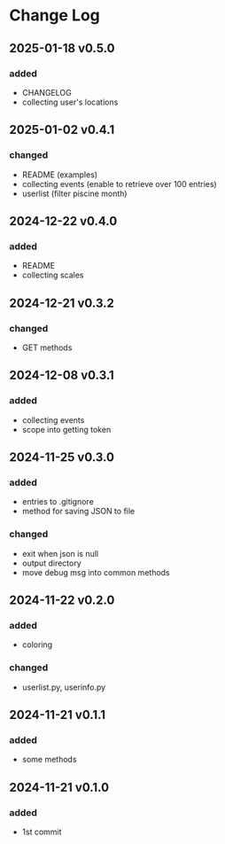 # Change Log

## 2025-01-18  v0.5.0
### added
- CHANGELOG
- collecting user's locations

## 2025-01-02  v0.4.1
### changed
- README (examples)
- collecting events (enable to retrieve over 100 entries)
- userlist (filter piscine month)

## 2024-12-22  v0.4.0
### added
- README
- collecting scales

## 2024-12-21  v0.3.2
### changed
- GET methods

## 2024-12-08  v0.3.1
### added
- collecting events
- scope into getting token

## 2024-11-25  v0.3.0
### added
- entries to .gitignore
- method for saving JSON to file
### changed
- exit when json is null
- output directory
- move debug msg into common methods

## 2024-11-22  v0.2.0
### added
- coloring
### changed
- userlist.py, userinfo.py

## 2024-11-21  v0.1.1
### added
- some methods

## 2024-11-21  v0.1.0
### added
- 1st commit
